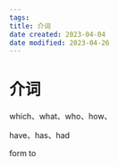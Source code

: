 ```yaml
---
tags:
title: 介词
date created: 2023-04-04
date modified: 2023-04-26
---
```


# 介词

which、what、who、how、

have、has、had

form to
